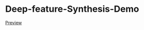 # Deep-feature-Synthesis-Demo

[Preview](https://github.com/mahendra-s/Deep-feature-Synthesis-Demo/blob/master/DFS%20demo.ipynb) 
